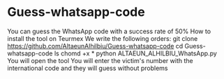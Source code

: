 # Guess-whatsapp-code
You can guess the WhatsApp code with a success rate of 50%
How to install the tool on Teurmex
We write the following orders:
git clone https://github.com/AltaeunAlhilbiu/Guess-whatsapp-code
cd Guess-whatsapp-code
ls
chomd +x *
python ALTAEUN_ALHILBIU_WhatsApp.py
You will open the tool You will enter the victim's number with the international code and they will guess without problems
